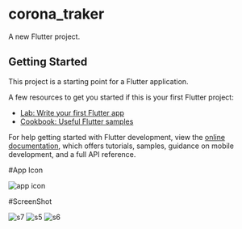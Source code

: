 # corona_traker

A new Flutter project.

## Getting Started

This project is a starting point for a Flutter application.

A few resources to get you started if this is your first Flutter project:

- [Lab: Write your first Flutter app](https://docs.flutter.dev/get-started/codelab)
- [Cookbook: Useful Flutter samples](https://docs.flutter.dev/cookbook)

For help getting started with Flutter development, view the
[online documentation](https://docs.flutter.dev/), which offers tutorials,
samples, guidance on mobile development, and a full API reference.

#App Icon

![app icon](https://user-images.githubusercontent.com/85554400/175570835-b97d29eb-72ee-42f2-ab65-e838c33a9c19.png)


#ScreenShot 

![s7](https://user-images.githubusercontent.com/85554400/175570721-4e260c27-19f8-442c-98f1-750649df1a4d.PNG)
![s5](https://user-images.githubusercontent.com/85554400/175570733-accc31e2-19e5-4b5e-8f9a-604aa4b450f6.PNG)
![s6](https://user-images.githubusercontent.com/85554400/175570737-1b8896dd-fce5-4304-a366-3ab6d62bd62f.PNG)
